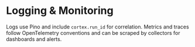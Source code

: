 # Logging & Monitoring

Logs use Pino and include `cortex.run_id` for correlation. Metrics and traces follow OpenTelemetry conventions and can be scraped by collectors for dashboards and alerts.
